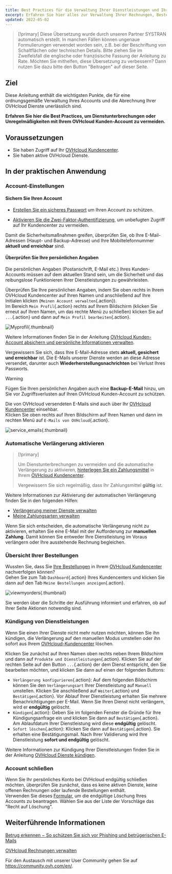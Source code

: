 ```yaml
---
title: Best Practices für die Verwaltung Ihrer Dienstleistungen und Ihres OVHcloud Accounts
excerpt: Erfahren Sie hier alles zur Verwaltung Ihrer Rechnungen, Bestellungen, Zahlungsmittel und Kunden-Accounts
updated: 2022-05-02
---
```


> [!primary]
> Diese Übersetzung wurde durch unseren Partner SYSTRAN automatisch erstellt. In manchen Fällen können ungenaue Formulierungen verwendet worden sein, z.B. bei der Beschriftung von Schaltflächen oder technischen Details. Bitte ziehen Sie im Zweifelsfall die englische oder französische Fassung der Anleitung zu Rate. Möchten Sie mithelfen, diese Übersetzung zu verbessern? Dann nutzen Sie dazu bitte den Button "Beitragen" auf dieser Seite.
>

## Ziel

Diese Anleitung enthält die wichtigsten Punkte, die für eine ordnungsgemäße Verwaltung Ihres Accounts und die Abrechnung Ihrer OVHcloud Dienste unerlässlich sind.

**Erfahren Sie hier die Best Practices, um Dienstunterbrechungen oder Unregelmäßigkeiten mit Ihrem OVHcloud Kunden-Account zu vermeiden.**

## Voraussetzungen

- Sie haben Zugriff auf Ihr [OVHcloud Kundencenter](https://www.ovh.com/auth/?action=gotomanager&from=https://www.ovh.de/&ovhSubsidiary=de).
- Sie haben aktive OVHcloud Dienste.

## In der praktischen Anwendung

### Account-Einstellungen

#### Sichern Sie Ihren Account

- [Erstellen Sie ein sicheres Passwort](/pages/account_and_service_management/account_information/manage-ovh-password#ein-adaquates-passwort-erstellen) um Ihren Account zu schützen.

- [Aktivieren Sie die Zwei-Faktor-Authentifizierung](/pages/account_and_service_management/account_information/secure-ovhcloud-account-with-2fa), um unbefugten Zugriff auf Ihr Kundencenter zu vermeiden.

Damit die Sicherheitsmaßnahmen greifen, überprüfen Sie, ob Ihre E-Mail-Adressen (Haupt- und Backup-Adresse) und Ihre Mobiltelefonnummer **aktuell und erreichbar** sind.

#### Überprüfen Sie Ihre persönlichen Angaben

Die persönlichen Angaben (Postanschrift, E-Mail etc.) Ihres Kunden-Accounts müssen auf dem aktuellen Stand sein, um die Sicherheit und das reibungslose Funktionieren Ihrer Dienstleistungen zu gewährleisten.

Überprüfen Sie Ihre persönlichen Angaben, indem Sie oben rechts in Ihrem OVHcloud Kundencenter auf Ihren Namen und anschließend auf Ihre Initialen klicken (`Meinen Account verwalten`{.action}).<br>
Im Bereich `Mein Profil`{.action} rechts auf Ihrem Bildschirm (klicken Sie erneut auf Ihren Namen, um das rechte Menü zu schließen) klicken Sie auf `...`{.action} und dann auf `Mein Profil bearbeiten`{.action}.

![Myprofil](images/myprofile.png){.thumbnail}

Weitere Informationen finden Sie in der Anleitung [OVHcloud Kunden-Account absichern und persönliche Informationen verwalten](/pages/account/customer/all_about_username#meine-personlichen-angaben-andern).

Vergewissern Sie sich, dass Ihre E-Mail-Adresse stets **aktuell, gesichert und erreichbar** ist. Die E-Mails unserer Dienste werden an diese Adresse versendet, darunter auch **Wiederherstellungsnachrichten** bei Verlust Ihres Passworts.

> [!warning]
>
> Fügen Sie Ihren persönlichen Angaben auch eine **Backup-E-Mail** hinzu, um Sie vor Zugriffsverlusten auf Ihren OVHcloud Kunden-Account zu schützen.
>

Die von OVHcloud versendeten E-Mails sind auch über Ihr [OVHcloud Kundencenter](https://www.ovh.com/auth/?action=gotomanager&from=https://www.ovh.de/&ovhSubsidiary=de) einsehbar.<br>
Klicken Sie oben rechts auf Ihren Bildschirm auf Ihren Namen und dann im rechten Menü auf `E-Mails von OVHcloud`{.action}.

![service_emails](images/service_emails.png){.thumbnail}

### Automatische Verlängerung aktivieren

> [!primary]
>
> Um Dienstunterbrechungen zu vermeiden und die automatische Verlängerung zu aktivieren, [hinterlegen Sie ein Zahlungsmittel](/pages/account_and_service_management/managing_billing_payments_and_services/manage-payment-methods) in Ihrem [OVHcloud Kundencenter](https://www.ovh.com/auth/?action=gotomanager&from=https://www.ovh.de/&ovhSubsidiary=de).
>
> Vergewissern Sie sich regelmäßig, dass Ihr Zahlungsmittel **gültig** ist.
>

Weitere Informationen zur Aktivierung der automatischen Verlängerung finden Sie in den folgenden Hilfen:

- [Verlängerung meiner Dienste verwalten](/pages/account_and_service_management/managing_billing_payments_and_services/how_to_use_automatic_renewal)
- [Meine Zahlungsarten verwalten](/pages/account_and_service_management/managing_billing_payments_and_services/manage-payment-methods)

Wenn Sie sich entscheiden, die automatische Verlängerung nicht zu aktivieren, erhalten Sie eine E-Mail mit der Aufforderung zur **manuellen Zahlung**. Damit können Sie entweder Ihre Dienstleistung im Voraus verlängern oder Ihre ausstehende Rechnung begleichen.

### Übersicht Ihrer Bestellungen

Wussten Sie, dass Sie [Ihre Bestellungen](/pages/account_and_service_management/managing_billing_payments_and_services/managing_ovh_orders) in Ihrem [OVHcloud Kundencenter](https://www.ovh.com/auth/?action=gotomanager&from=https://www.ovh.de/&ovhSubsidiary=de) nachverfolgen können?<br>
Gehen Sie zum Tab `Dashboard`{.action} Ihres Kundencenters und klicken Sie dann auf den Tab `Meine Bestellungen anzeigen`{.action}.

![viewmyorders](images/viewmyorders.png){.thumbnail}

Sie werden über die Schritte der Ausführung informiert und erfahren, ob auf Ihrer Seite Aktionen notwendig sind.

### Kündigung von Dienstleistungen

Wenn Sie einen Ihrer Dienste nicht mehr nutzen möchten, können Sie ihn kündigen, die Verlängerung auf den manuellen Modus umstellen oder ihn sofort aus Ihrem [OVHcloud-Kundencenter](https://www.ovh.com/auth/?action=gotomanager&from=https://www.ovh.de/&ovhSubsidiary=de) löschen.

Klicken Sie zunächst auf Ihren Namen oben rechts neben Ihrem Bildschirm und dann auf `Produkte und Dienstleistungen`{.action}. Klicken Sie auf der rechten Seite auf den Button `...`{.action} der dem Dienst entspricht, den Sie bearbeiten möchten, und klicken Sie dann auf einen der folgenden Buttons:

- `Verlängerung konfigurieren`{.action}: Auf dem folgenden Bildschirm können Sie den `Verlängerungsart` Ihrer Dienstleistung auf `Manuell` umstellen. Klicken Sie anschließend auf `Weiter`{.action} und `Bestätigen`{.action}. Vor Ablauf Ihrer Dienstleistung erhalten Sie mehrere Benachrichtigungen per E-Mail. Wenn Sie Ihren Dienst nicht verlängern, wird er **endgültig** gelöscht.
- `Kündigen`{.action}: Geben Sie im folgenden Fenster die Gründe für Ihre Kündigungsanfrage ein und klicken Sie dann auf `Bestätigen`{.action}. Am Ablaufdatum Ihrer Dienstleistung wird diese **endgültig** gelöscht.
- `Sofort löschen`{.action}: Klicken Sie dann auf `Bestätigen`{.action}. Sie erhalten eine Bestätigungsmail. Nach Ihrer Validierung wird Ihre Dienstleistung **sofort und endgültig** gelöscht.

Weitere Informationen zur Kündigung Ihrer Dienstleistungen finden Sie in der Anleitung [OVHcloud Dienste kündigen](/pages/account_and_service_management/managing_billing_payments_and_services/how_to_cancel_services).

### Account schließen

Wenn Sie Ihr persönliches Konto bei OVHcloud endgültig schließen möchten, überprüfen Sie zunächst, dass es keine aktiven Dienste, keine offenen Rechnungen oder laufende Bestellungen enthält.<br>
Verwenden Sie dieses [Formular](https://www.ovh.de/schutz-personenbezogener-daten/rechte-ausueben), um die endgültige Löschung Ihres Accounts zu beantragen. Wählen Sie aus der Liste der Vorschläge das "Recht auf Löschung".

## Weiterführende Informationen <a name="gofurther"></a>

[Betrug erkennen − So schützen Sie sich vor Phishing und betrügerischen E-Mails](/pages/account_and_service_management/account_information/phishing_care)

[OVHcloud Rechnungen verwalten](/pages/account_and_service_management/managing_billing_payments_and_services/invoice_management)

Für den Austausch mit unserer User Community gehen Sie auf <https://community.ovh.com/en/>.
